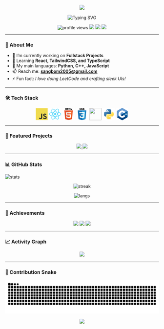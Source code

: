 <!-- Header Banner -->
<p align="center">
  <img src="https://capsule-render.vercel.app/api?type=waving&height=220&width=1000&text=Hi%20there%20👋%20I'm%20Xuân%20Sang&fontAlign=50&fontAlignY=40&color=0:f59e0b,100:ef4444&fontColor=ffffff&fontSize=45" />
</p>


<!-- Typing Line -->
<p align="center">
  <img
    src="https://readme-typing-svg.demolab.com?font=Fira+Code&duration=4500&pause=1200&center=true&vCenter=true&repeat=true&width=900&height=35&color=F97316&lines=%F0%9F%9A%80+A+passionate+Frontend+Developer+and+studying+at+HCMUT"
    alt="Typing SVG"
  />
</p>

<!-- Quick Badges -->
<p align="center">
  <img src="https://komarev.com/ghpvc/?username=xuansang2005&style=for-the-badge&color=f97316" alt="profile views"/>
  <a href="mailto:sangbom2005@gmail.com"><img src="https://img.shields.io/badge/Gmail-sangbom2005%40gmail.com-EA4335?style=for-the-badge&logo=gmail&logoColor=white" /></a>
  <a href="https://linkedin.com/in/your-link" target="_blank"><img src="https://img.shields.io/badge/LinkedIn-Connect-f59e0b?style=for-the-badge&logo=linkedin&logoColor=white" /></a>
  <a href="https://twitter.com/your-link" target="_blank"><img src="https://img.shields.io/badge/Twitter-Follow-ef4444?style=for-the-badge&logo=twitter&logoColor=white" /></a>
</p>

---

### 🌟 About Me
- 🔭 I’m currently working on **Fullstack Projects**
- 🌱 Learning **React, TailwindCSS, and TypeScript**
- 💬 My main languages: **Python, C++, JavaScript**
- 📫 Reach me: **sangbom2005@gmail.com**
- ⚡ Fun fact: *I love doing LeetCode and crafting sleek UIs!*

---

### 🛠️ Tech Stack
<p align="center">
  <img src="https://raw.githubusercontent.com/devicons/devicon/master/icons/javascript/javascript-original.svg" width="40" height="40"/>
  <img src="https://raw.githubusercontent.com/devicons/devicon/master/icons/react/react-original.svg" width="40" height="40"/>
  <img src="https://raw.githubusercontent.com/devicons/devicon/master/icons/html5/html5-original-wordmark.svg" width="40" height="40"/>
  <img src="https://raw.githubusercontent.com/devicons/devicon/master/icons/css3/css3-original-wordmark.svg" width="40" height="40"/>
  <img src="https://www.vectorlogo.zone/logos/tailwindcss/tailwindcss-icon.svg" width="40" height="40"/>
  <img src="https://raw.githubusercontent.com/devicons/devicon/master/icons/python/python-original.svg" width="40" height="40"/>
  <img src="https://raw.githubusercontent.com/devicons/devicon/master/icons/cplusplus/cplusplus-original.svg" width="40" height="40"/>
</p>

---

### 📌 Featured Projects
<p align="center">
  <a href="https://github.com/xuansang2005/shopping_web">
    <img src="https://github-readme-stats.vercel.app/api/pin/?username=GitGud031005&repo=shopping_web&theme=radical" />
  </a>
  <a href="https://github.com/xuansang2005/React-preview">
    <img src="https://github-readme-stats.vercel.app/api/pin/?username=xuansang2005&repo=React-preview&theme=radical" />
  </a>
</p>



---

### 📊 GitHub Stats
<picture>
  <source 
    srcset="https://github-readme-stats.vercel.app/api?username=xuansang2005&show_icons=true&theme=sunset-gradient&rank_icon=github"
    media="(prefers-color-scheme: dark)"
  />
  <source
    srcset="https://github-readme-stats.vercel.app/api?username=xuansang2005&show_icons=true&theme=default&rank_icon=github"
    media="(prefers-color-scheme: light)"
  />
  <img src="https://github-readme-stats.vercel.app/api?username=xuansang2005&show_icons=true" alt="stats" />
</picture>

<p align="center">
  <img src="https://github-readme-streak-stats.herokuapp.com/?user=xuansang2005&theme=radical" alt="streak" />
</p>

<p align="center">
  <img src="https://github-readme-stats.vercel.app/api/top-langs?username=xuansang2005&show_icons=true&layout=compact&langs_count=8&theme=radical" alt="langs" />
</p>

---

### 🏅 Achievements
<p align="center">
  <img src="https://img.shields.io/badge/Commits-First%20Commit-f97316?style=flat&logo=git&logoColor=white" />
  <img src="https://img.shields.io/badge/PRs-First%20Pull-ef4444?style=flat&logo=github&logoColor=white" />
  <img src="https://img.shields.io/badge/Repos-First%20Repository-f59e0b?style=flat&logo=github&logoColor=white" />
</p>





---

### 📈 Activity Graph
<p align="center">
  <img src="https://github-readme-activity-graph.vercel.app/graph?username=xuansang2005&theme=github-compact&bg_color=00000000&color=f97316&line=ef4444&point=facc15&area=true&hide_border=true" />
</p>


---

### 🐍 Contribution Snake
<p align="center">
  <picture>
    <source media="(prefers-color-scheme: dark)" srcset="https://raw.githubusercontent.com/xuansang2005/xuansang2005/output/snake-dark.svg" />
    <img alt="snake animation" src="https://raw.githubusercontent.com/xuansang2005/xuansang2005/output/snake.svg" />
  </picture>
</p>


<!-- Footer Wave -->
<p align="center">
  <img src="https://capsule-render.vercel.app/api?type=waving&height=120&section=footer&color=0:ef4444,100:f59e0b"/>
</p>
